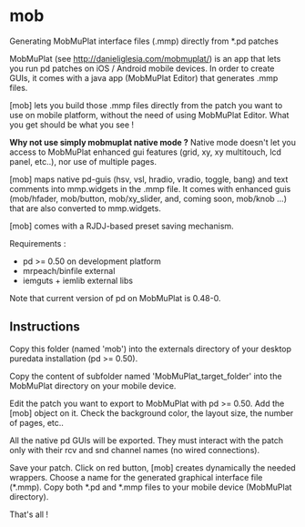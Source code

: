 # mob
Generating MobMuPlat interface files (.mmp) directly from *.pd patches

MobMuPlat (see http://danieliglesia.com/mobmuplat/) is an app that lets you run pd patches on iOS / Android mobile devices.
In order to create GUIs, it comes with a java app (MobMuPlat Editor) that generates .mmp files.

[mob] lets you build those .mmp files directly from the patch you want to use on mobile platform, without the need of using MobMuPlat Editor. What you get should be what you see !

**Why not use simply mobmuplat native mode ?**
Native mode doesn't let you access to MobMuPlat enhanced gui features (grid, xy, xy multitouch, lcd panel, etc..), nor use of multiple pages.

[mob] maps native pd-guis (hsv, vsl, hradio, vradio, toggle, bang) and text comments into mmp.widgets in the .mmp file.
It comes with enhanced guis (mob/hfader, mob/button, mob/xy_slider, and, coming soon, mob/knob ...) that are also converted to mmp.widgets.

[mob] comes with a RJDJ-based preset saving mechanism.

Requirements :
- pd >= 0.50 on development platform
- mrpeach/binfile external
- iemguts + iemlib external libs

Note that current version of pd on MobMuPlat is 0.48-0.

## Instructions
Copy this folder (named 'mob') into the externals directory of your desktop puredata installation (pd >= 0.50).

Copy the content of subfolder named 'MobMuPlat_target_folder' into the MobMuPlat directory on your mobile device.

Edit the patch you want to export to MobMuPlat with pd >= 0.50. Add the [mob] object on it. Check the background color, the layout size, the number of pages, etc..

All the native pd GUIs will be exported. They must interact with the patch only with their rcv and snd channel names (no wired connections).

Save your patch. Click on red button, [mob] creates dynamically the needed wrappers. Choose a name for the generated graphical interface file (*.mmp). Copy both *.pd and *.mmp files to your mobile device (MobMuPlat directory). 

That's all !

